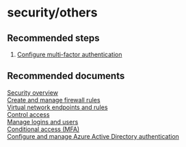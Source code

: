 <properties
	pageTitle="security/others"
	description="security/others"
	service="microsoft.sql"
	resource="servers"
	authors="emlisa"
	displayOrder=""
	selfHelpType="generic"
	supportTopicIds="32574331"
	productPesIds="13491"
	cloudEnvironments="public"
/>

# security/others

## **Recommended steps**

1. [Configure multi-factor authentication](https://docs.microsoft.com/en-us/azure/sql-database/sql-database-ssms-mfa-authentication-configure/)
## **Recommended documents**

[Security overview](https://docs.microsoft.com/en-us/azure/sql-database/sql-database-security-overview/)<br>
[Create and manage firewall rules](https://docs.microsoft.com/en-us/azure/sql-database/sql-database-firewall-configure/)<br>
[Virtual network endpoints and rules](https://docs.microsoft.com/en-us/azure/sql-database/sql-database-vnet-service-endpoint-rule-overview/)<br>
[Control access](https://docs.microsoft.com/en-us/azure/sql-database/sql-database-control-access/)<br>
[Manage logins and users](https://docs.microsoft.com/en-us/azure/sql-database/sql-database-manage-logins/)<br>
[Conditional access (MFA)](https://docs.microsoft.com/en-us/azure/sql-database/sql-database-conditional-access/)<br>
[Configure and manage Azure Active Directory authentication](https://docs.microsoft.com/en-us/azure/sql-database/sql-database-aad-authentication-configure/)